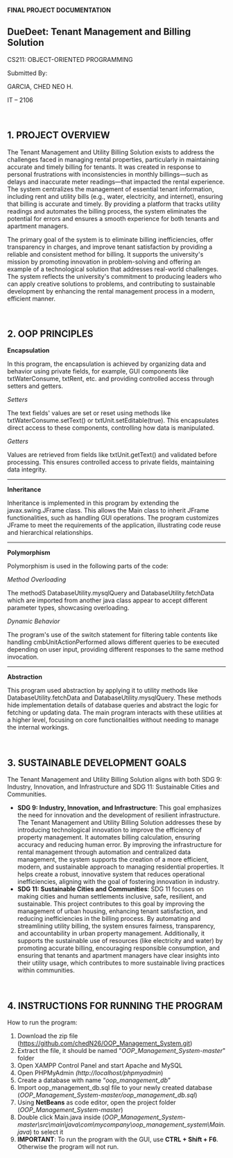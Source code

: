 
<p align="center"> 
  
  **FINAL PROJECT DOCUMENTATION**

  </p>

## **DueDeet: Tenant Management and Billing Solution**

CS211: OBJECT-ORIENTED PROGRAMMING

Submitted By:

GARCIA, CHED NEO H. 

IT – 2106



<br>

## 1. **PROJECT OVERVIEW**

The Tenant Management and Utility Billing Solution exists to address the challenges faced in managing rental properties, particularly in maintaining accurate and timely billing for tenants. It was created in response to personal frustrations with inconsistencies in monthly billings—such as delays and inaccurate meter readings—that impacted the rental experience. The system centralizes the management of essential tenant information, including rent and utility bills (e.g., water, electricity, and internet), ensuring that billing is accurate and timely. By providing a platform that tracks utility readings and automates the billing process, the system eliminates the potential for errors and ensures a smooth experience for both tenants and apartment managers.

The primary goal of the system is to eliminate billing inefficiencies, offer transparency in charges, and improve tenant satisfaction by providing a reliable and consistent method for billing. It supports the university's mission by promoting innovation in problem-solving and offering an example of a technological solution that addresses real-world challenges. The system reflects the university's commitment to producing leaders who can apply creative solutions to problems, and contributing to sustainable development by enhancing the rental management process in a modern, efficient manner.

<br>

## 2. **OOP PRINCIPLES**

**Encapsulation**

In this program, the encapsulation is achieved by organizing data and behavior using private fields, for example, GUI components like txtWaterConsume, txtRent, etc. and providing controlled access through setters and getters.

*Setters*

The text fields' values are set or reset using methods like txtWaterConsume.setText() or txtUnit.setEditable(true). This encapsulates direct access to these components, controlling how data is manipulated.

*Getters*

Values are retrieved from fields like txtUnit.getText() and validated before processing. This ensures controlled access to private fields, maintaining data integrity.

-----
**Inheritance**

Inheritance is implemented in this program by extending the javax.swing.JFrame class. This allows the Main class to inherit JFrame functionalities, such as handling GUI operations. The program customizes JFrame to meet the requirements of the application, illustrating code reuse and hierarchical relationships.

-----
**Polymorphism**

Polymorphism is used in the following parts of the code:

*Method Overloading*

The methodS DatabaseUtility.mysqlQuery and DatabaseUtility.fetchData which are imported from another java class appear to accept different parameter types, showcasing overloading.

*Dynamic Behavior*

The program's use of the switch statement for filtering table contents like handling cmbUnitActionPerformed allows different queries to be executed depending on user input, providing different responses to the same method invocation.

-----

**Abstraction**

This program used abstraction by applying it to utility methods like DatabaseUtility.fetchData and DatabaseUtility.mysqlQuery. These methods hide implementation details of database queries and abstract the logic for fetching or updating data. The main program interacts with these utilities at a higher level, focusing on core functionalities without needing to manage the internal workings.

<br>

## 3. **SUSTAINABLE DEVELOPMENT GOALS**

The Tenant Management and Utility Billing Solution aligns with both SDG 9: Industry, Innovation, and Infrastructure and SDG 11: Sustainable Cities and Communities.

- **SDG 9: Industry, Innovation, and Infrastructure**: This goal emphasizes the need for innovation and the development of resilient infrastructure. The Tenant Management and Utility Billing Solution addresses these by introducing technological innovation to improve the efficiency of property management. It automates billing calculation, ensuring accuracy and reducing human error. By improving the infrastructure for rental management through automation and centralized data management, the system supports the creation of a more efficient, modern, and sustainable approach to managing residential properties. It helps create a robust, innovative system that reduces operational inefficiencies, aligning with the goal of fostering innovation in industry.
- **SDG 11: Sustainable Cities and Communities**: SDG 11 focuses on making cities and human settlements inclusive, safe, resilient, and sustainable. This project contributes to this goal by improving the management of urban housing, enhancing tenant satisfaction, and reducing inefficiencies in the billing process. By automating and streamlining utility billing, the system ensures fairness, transparency, and accountability in urban property management. Additionally, it supports the sustainable use of resources (like electricity and water) by promoting accurate billing, encouraging responsible consumption, and ensuring that tenants and apartment managers have clear insights into their utility usage, which contributes to more sustainable living practices within communities.

<br>

## 4. **INSTRUCTIONS FOR RUNNING THE PROGRAM**

How to run the program:

1. Download the zip file (<https://github.com/chedN26/OOP_Management_System.git>)
1. Extract the file, it should be named "*OOP\_Management\_System-master*" folder
1. Open XAMPP Control Panel and start Apache and MySQL
1. Open PHPMyAdmin *(http://localhost/phpmyadmin*)
1. Create a database with name “*oop\_management\_db*”
1. Import oop\_management\_db.sql file to your newly created database (*OOP\_Management\_System-master/oop\_management\_db.sql*)
1. Using **NetBeans** as code editor,  open the project folder (*OOP\_Management\_System-master*)
1. Double click Main.java inside (*OOP\_Management\_System-master\src\main\java\com\mycompany\oop\_management\_system\Main.java*) to select it
1. **IMPORTANT**: To run the program with the GUI, use **CTRL + Shift + F6**. Otherwise the program will not run.
